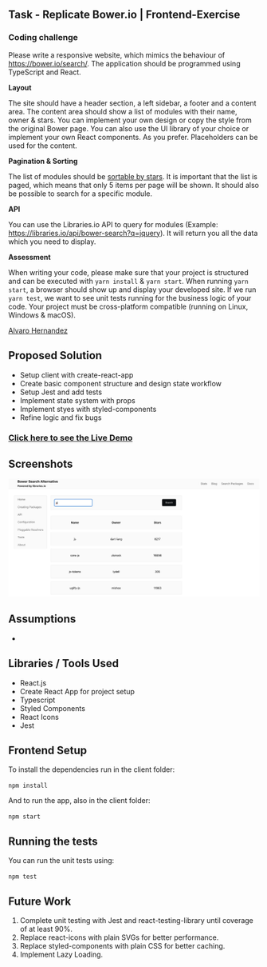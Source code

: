 ## Task - Replicate Bower.io | Frontend-Exercise

### Coding challenge

Please write a responsive website, which mimics the behaviour of
https://bower.io/search/. The application should be programmed using
TypeScript and React.

**Layout**

The site should have a header section, a left sidebar, a footer and a
content area. The content area should show a list of modules with their
name, owner & stars.
You can implement your own design or copy the style from the original
Bower page. You can also use the UI library of your choice or implement
your own React components. As you prefer. Placeholders can be used for
the content.

**Pagination & Sorting**

The list of modules should be [sortable by
stars](https://libraries.io/api#project-search). It is important that the
list is paged, which means that only 5 items per page will be shown. It
should also be possible to search for a specific module.

**API**

You can use the Libraries.io API to query for modules (Example:
https://libraries.io/api/bower-search?q=jquery). It will return you all
the data which you need to display.

**Assessment**

When writing your code, please make sure that your project is structured
and can be executed with `yarn install` & `yarn start`.
When running `yarn start`, a browser should show up and display your
developed site. If we run `yarn test`, we want to see unit tests running
for the business logic of your code. Your project must be cross-platform
compatible (running on Linux, Windows & macOS).

[Alvaro Hernandez](mailto:alvarohernandezassens@gmail.com)

## Proposed Solution

- Setup client with create-react-app
- Create basic component structure and design state workflow
- Setup Jest and add tests
- Implement state system with props
- Implement styes with styled-components
- Refine logic and fix bugs

### [Click here to see the Live Demo](https://replica.vercel.app/)

## Screenshots

![Main](assets/Screenshot-1.png)

## Assumptions

-

## Libraries / Tools Used

- React.js
- Create React App for project setup
- Typescript
- Styled Components
- React Icons
- Jest

## Frontend Setup

To install the dependencies run in the client folder:

`npm install`

And to run the app, also in the client folder:

`npm start`

## Running the tests

You can run the unit tests using:

`npm test`

## Future Work

1. Complete unit testing with Jest and react-testing-library until coverage of at least 90%.
2. Replace react-icons with plain SVGs for better performance.
3. Replace styled-components with plain CSS for better caching.
4. Implement Lazy Loading.
